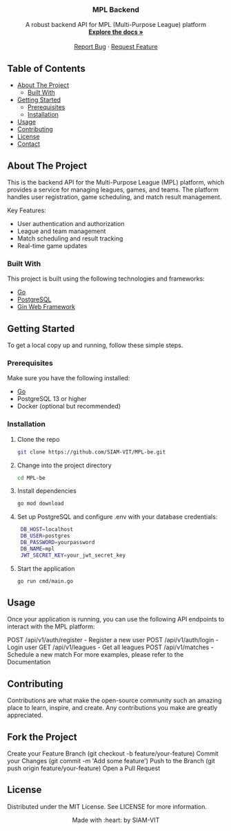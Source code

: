 <div align="center">
  <h3 align="center">MPL Backend</h3>

  <p align="center">
    A robust backend API for MPL (Multi-Purpose League) platform
    <br />
    <a href="https://github.com/SIAM-VIT/MPL-be"><strong>Explore the docs »</strong></a>
    <br />
    <br />
    <a href="https://github.com/SIAM-VIT/MPL-be/issues">Report Bug</a>
    ·
    <a href="https://github.com/SIAM-VIT/MPL-be/issues">Request Feature</a>
  </p>
</div>

<!-- TABLE OF CONTENTS -->
## Table of Contents

- [About The Project](#about-the-project)
  - [Built With](#built-with)
- [Getting Started](#getting-started)
  - [Prerequisites](#prerequisites)
  - [Installation](#installation)
- [Usage](#usage)
- [Contributing](#contributing)
- [License](#license)
- [Contact](#contact)

<!-- ABOUT THE PROJECT -->
## About The Project

This is the backend API for the Multi-Purpose League (MPL) platform, which provides a service for managing leagues, games, and teams. The platform handles user registration, game scheduling, and match result management.

Key Features:
- User authentication and authorization
- League and team management
- Match scheduling and result tracking
- Real-time game updates

### Built With

This project is built using the following technologies and frameworks:

- [Go](https://golang.org/)
- [PostgreSQL](https://www.postgresql.org/)
- [Gin Web Framework](https://github.com/gin-gonic/gin)

<!-- GETTING STARTED -->
## Getting Started

To get a local copy up and running, follow these simple steps.

### Prerequisites

Make sure you have the following installed:

- [Go](https://golang.org/doc/install)
- PostgreSQL 13 or higher
- Docker (optional but recommended)

### Installation

1. Clone the repo
   ```sh
   git clone https://github.com/SIAM-VIT/MPL-be.git

2. Change into the project directory
   ```sh
   cd MPL-be

3. Install dependencies
   ```sh
   go mod download

4. Set up PostgreSQL and configure .env with your database credentials:
   ```sh
    DB_HOST=localhost
    DB_USER=postgres
    DB_PASSWORD=yourpassword
    DB_NAME=mpl
    JWT_SECRET_KEY=your_jwt_secret_key

6. Start the application
   ```sh
   go run cmd/main.go

<!-- USAGE EXAMPLES -->
## Usage
Once your application is running, you can use the following API endpoints to interact with the MPL platform:

POST /api/v1/auth/register - Register a new user
POST /api/v1/auth/login - Login user
GET /api/v1/leagues - Get all leagues
POST /api/v1/matches - Schedule a new match
For more examples, please refer to the Documentation

<!-- CONTRIBUTING -->
## Contributing
Contributions are what make the open-source community such an amazing place to learn, inspire, and create. Any contributions you make are greatly appreciated.

## Fork the Project
Create your Feature Branch (git checkout -b feature/your-feature)
Commit your Changes (git commit -m 'Add some feature')
Push to the Branch (git push origin feature/your-feature)
Open a Pull Request
<!-- LICENSE -->
## License
Distributed under the MIT License. See LICENSE for more information.


<p align="center">
	Made with :heart: by SIAM-VIT
</p>